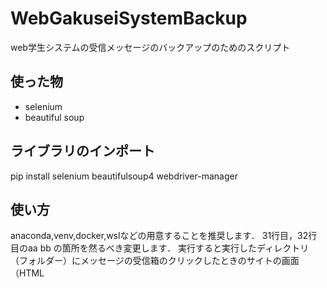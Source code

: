 # WebGakuseiSystemBackup
web学生システムの受信メッセージのバックアップのためのスクリプト
## 使った物
- selenium
- beautiful soup
## ライブラリのインポート
pip install selenium beautifulsoup4 webdriver-manager
## 使い方
anaconda,venv,docker,wslなどの用意することを推奨します．
31行目，32行目のaa bb の箇所を然るべき変更します．
実行すると実行したディレクトリ（フォルダー）にメッセージの受信箱のクリックしたときのサイトの画面（HTML
